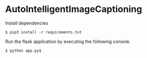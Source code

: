 # AutoIntelligentImageCaptioning
Install dependencies
```
$ pip3 install -r requirements.txt
```
Run the flask application by executing the following console.
```
$ python app.py$
```
